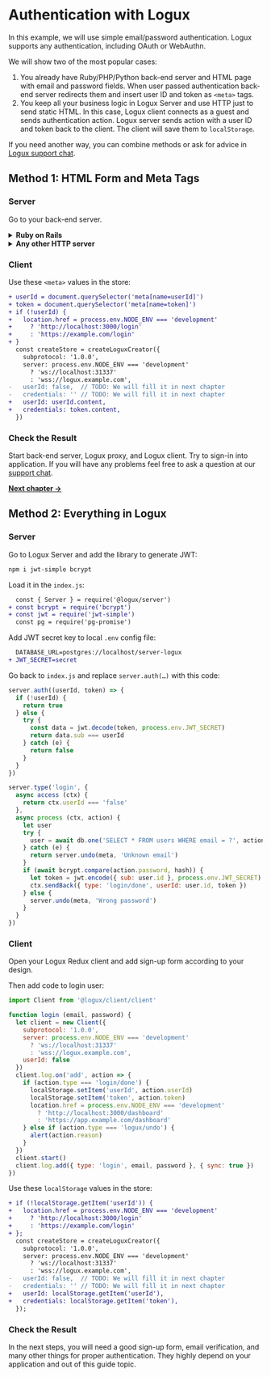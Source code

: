 # Authentication with Logux

In this example, we will use simple email/password authentication. Logux supports any authentication, including OAuth or WebAuthn.

We will show two of the most popular cases:

1. You already have Ruby/PHP/Python back-end server and HTML page with email and password fields. When user passed authentication back-end server redirects them and insert user ID and token as `<meta>` tags.
2. You keep all your business logic in Logux Server and use HTTP just to send static HTML. In this case, Logux client connects as a guest and sends authentication action. Logux server sends action with a user ID and token back to the client. The client will save them to `localStorage`.

If you need another way, you can combine methods or ask for advice in [Logux support chat].

[Logux support chat]: https://gitter.im/logux/logux


## Method 1: HTML Form and Meta Tags

### Server

Go to your back-end server.

<details><summary><b>Ruby on Rails</b></summary>

Add `jwt` to `Gemfile` and call `bundle`:

```ruby
gem 'jwt'
```

Add JWT secret key to local `.env`:

```diff
  LOGUX_CONTROL_PASSWORD=secret
  LOGUX_URL=http://localhost:31338
+ JWT_SECRET=secret
```

Edit `config/initializers/logux.rb`:

```diff
  config.auth_rule = lambda do |user_id, token|
-   # Allow only local users until we will have a proper authentication
-   Rails.env.development?
+   data = JWT.decode token, ENV['JWT_SECRET'], { algorithm: 'HS256' }
+   data[0]['sub'] == user_id
  end
```

Add `<meta>` tags to application layout used for authenticated user:

```haml
    meta( name="userId" content=current_user.id )
    meta( name="token" content=JWT.encode({ sub: current_user.id }, ENV['JWT_SECRET'], 'HS256') )
```

</details>
<details><summary><b>Any other HTTP server</b></summary>

Add JWT secret key to proper storage for your environment. Local `.env` is a good option.

```diff
  LOGUX_CONTROL_PASSWORD=secret
  LOGUX_URL=http://localhost:31338
+ JWT_SECRET=secret
```

Add library to support JWT. Add code to check `userId` and `token` from Logux:

```js
data = JWT.decode(token, ENV['JWT_SECRET'])
return data.sub == userId
```

Generate token to use in HTML template:

```js
token = JWT.encode({ sub: userId }, ENV['JWT_SECRET'])
```

Add this token and user ID to HTML templates used for authenticated user:

```html
    <meta name="userId" content=<?= userId ?>>
    <meta name="token" content=<?= token ?>>
```

</details>


### Client

Use these `<meta>` values in the store:

```diff
+ userId = document.querySelector('meta[name=userId]')
+ token = document.querySelector('meta[name=token]')
+ if (!userId) {
+   location.href = process.env.NODE_ENV === 'development'
+     ? 'http://localhost:3000/login'
+     : 'https://example.com/login'
+ }
  const createStore = createLoguxCreator({
    subprotocol: '1.0.0',
    server: process.env.NODE_ENV === 'development'
      ? 'ws://localhost:31337'
      : 'wss://logux.example.com',
-   userId: false,  // TODO: We will fill it in next chapter
-   credentials: '' // TODO: We will fill it in next chapter
+   userId: userId.content,
+   credentials: token.content,
  })
```


### Check the Result

Start back-end server, Logux proxy, and Logux client. Try to sign-in into application. If you will have any problems feel free to ask a question at our [support chat].

**[Next chapter →](../3-concepts/1-node.md)**

[support chat]: https://gitter.im/logux/logux


## Method 2: Everything in Logux

### Server

Go to Logux Server and add the library to generate JWT:

```sh
npm i jwt-simple bcrypt
```

Load it in the `index.js`:

```diff
  const { Server } = require('@logux/server')
+ const bcrypt = require('bcrypt')
+ const jwt = require('jwt-simple')
  const pg = require('pg-promise')
```

Add JWT secret key to local `.env` config file:

```diff
  DATABASE_URL=postgres://localhost/server-logux
+ JWT_SECRET=secret
```

Go back to `index.js` and replace `server.auth(…)` with this code:

```js
server.auth((userId, token) => {
  if (!userId) {
    return true
  } else {
    try {
      const data = jwt.decode(token, process.env.JWT_SECRET)
      return data.sub === userId
    } catch (e) {
      return false
    }
  }
})

server.type('login', {
  async access (ctx) {
    return ctx.userId === 'false'
  },
  async process (ctx, action) {
    let user
    try {
      user = await db.one('SELECT * FROM users WHERE email = ?', action.email)
    } catch (e) {
      return server.undo(meta, 'Unknown email')
    }
    if (await bcrypt.compare(action.password, hash)) {
      let token = jwt.encode({ sub: user.id }, process.env.JWT_SECRET)
      ctx.sendBack({ type: 'login/done', userId: user.id, token })
    } else {
      server.undo(meta, 'Wrong password')
    }
  }
})
```


### Client

Open your Logux Redux client and add sign-up form according to your design.

Then add code to login user:

```js
import Client from '@logux/client/client'

function login (email, password) {
  let client = new Client({
    subprotocol: '1.0.0',
    server: process.env.NODE_ENV === 'development'
      ? 'ws://localhost:31337'
      : 'wss://logux.example.com',
    userId: false
  })
  client.log.on('add', action => {
    if (action.type === 'login/done') {
      localStorage.setItem('userId', action.userId)
      localStorage.setItem('token', action.token)
      location.href = process.env.NODE_ENV === 'development'
        ? 'http://localhost:3000/dashboard'
        : 'https://app.example.com/dashboard'
    } else if (action.type === 'logux/undo') {
      alert(action.reason)
    }
  })
  client.start()
  client.log.add({ type: 'login', email, password }, { sync: true })
})
```

Use these `localStorage` values in the store:

```diff
+ if (!localStorage.getItem('userId')) {
+   location.href = process.env.NODE_ENV === 'development'
+     ? 'http://localhost:3000/login'
+     : 'https://example.com/login'
+ };
  const createStore = createLoguxCreator({
    subprotocol: '1.0.0',
    server: process.env.NODE_ENV === 'development'
      ? 'ws://localhost:31337'
      : 'wss://logux.example.com',
-   userId: false,  // TODO: We will fill it in next chapter
-   credentials: '' // TODO: We will fill it in next chapter
+   userId: localStorage.getItem('userId'),
+   credentials: localStorage.getItem('token'),
  });
```


### Check the Result

In the next steps, you will need a good sign-up form, email verification, and many other things for proper authentication. They highly depend on your application and out of this guide topic.
